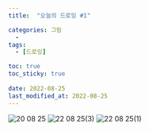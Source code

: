 ```yaml
---
title:  "오늘의 드로잉 #1"

categories: 그림
  - 
tags:
  - [드로잉]

toc: true
toc_sticky: true
 
date: 2022-08-25
last_modified_at: 2022-08-25
---
```


![20 08 25](https://user-images.githubusercontent.com/96360829/186610285-476d0ac9-8a18-496a-a740-c32b17ee4fa8.png)
![22 08 25(3)](https://user-images.githubusercontent.com/96360829/186800846-7ef94b9d-5e31-4b38-9019-774db4e38612.png)
![22 08 25(1)](https://user-images.githubusercontent.com/96360829/186830334-8934bcf3-612a-4405-9ae3-0d4f77f0d012.png)


<center></center>
